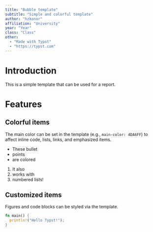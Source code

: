 ```yaml
---
title: "Bubble template"
subtitle: "Simple and colorful template"
author: "hzkonor"
affiliation: "University"
year: "Year"
class: "Class"
other:
  - "Made with Typst"
  - "https://typst.com"
---
```


# Introduction

This is a simple template that can be used for a report.

# Features

## Colorful items

The main color can be set in the template (e.g., `main-color: 4DA6FF`) to affect inline code, lists, links, and emphasized items.

- These bullet
- points
- are colored

1. It also
2. works with
3. numbered lists!

## Customized items

Figures and code blocks can be styled via the template.

```rust
fn main() {
  println!("Hello Typst!");
}